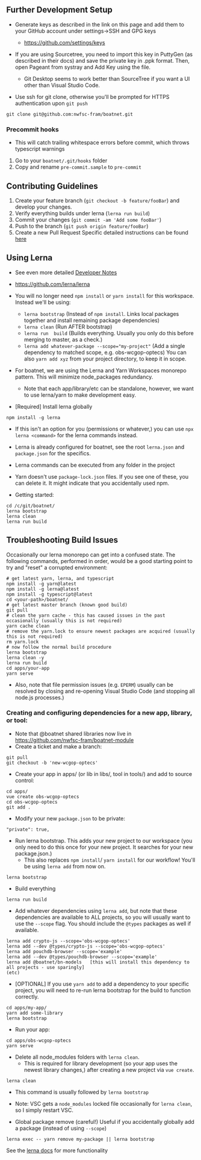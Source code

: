 ## Further Development Setup

- Generate keys as described in the link on this page and add them to your GitHub account under settings->SSH and GPG keys

  - https://github.com/settings/keys

- If you are using Sourcetree, you need to import this key in PuttyGen (as described in their docs) and save the private key in .ppk format. Then, open Pageant from systray and Add Key using the file.
  * Git Desktop seems to work better than SourceTree if you want a UI other than Visual Studio Code.
- Use ssh for git clone, otherwise you'll be prompted for HTTPS authentication upon `git push`

```
git clone git@github.com:nwfsc-fram/boatnet.git
```

### Precommit hooks
* This will catch trailing whitespace errors before commit, which throws typescript warnings

1. Go to your `boatnet/.git/hooks` folder
2. Copy and rename `pre-commit.sample` to `pre-commit`

## Contributing Guidelines

1. Create your feature branch (`git checkout -b feature/fooBar`) and develop your changes.
2. Verify everything builds under lerna (`lerna run build`)
3. Commit your changes (`git commit -am 'Add some fooBar'`)
4. Push to the branch (`git push origin feature/fooBar`)
5. Create a new Pull Request
   Specific detailed instructions can be found [here](./CONTRIBUTING.md)

## Using Lerna
* See even more detailed [Developer Notes](./docs/dev-notes/dev-notes.md)
* https://github.com/lerna/lerna
* You will no longer need `npm install` or `yarn install` for this workspace. Instead we'll be using:
  * `lerna bootstrap`  (Instead of `npm install`. Links local packages together and install remaining package dependencies)
  * `lerna clean` (Run AFTER bootstrap)
  * `lerna run  build` (Builds everything. Usually you only do this before merging to master, as a check.)
  * `lerna add whatever-package --scope="my-project"` (Add a single dependency to matched scope, e.g. obs-wcgop-optecs) You can also `yarn add xyz` from your project directory, to keep it in scope.

* For boatnet, we are using the Lerna and Yarn Workspaces monorepo pattern. This will minimize node_packages redundancy.
  * Note that each app/library/etc can be standalone, however, we want to use lerna/yarn to make development easy.
* [Required] Install lerna globally
```
npm install -g lerna
```
  * If this isn't an option for you (permissions or whatever,) you can use `npx lerna <command>` for the lerna commands instead.

* Lerna is already configured for boatnet, see the root `lerna.json` and `package.json` for the specifics.
* Lerna commands can be executed from any folder in the project
* Yarn doesn't use `package-lock.json` files. If you see one of these, you can delete it. It might indicate that you accidentally used npm.

* Getting started:
```
cd /c/git/boatnet/
lerna bootstrap
lerna clean
lerna run build
```

## Troubleshooting Build Issues
Occasionally our lerna monorepo can get into a confused state. The following commands, performed in order, would be a good starting point to try and "reset" a corrupted environment:
```
# get latest yarn, lerna, and typescript
npm install -g yarn@latest
npm install -g lerna@latest
npm install -g typescript@latest
cd <your-path>/boatnet/
# get latest master branch (known good build)
git pull 
# clean the yarn cache - this has caused issues in the past occasionally (usually this is not required)
yarn cache clean
# remove the yarn.lock to ensure newest packages are acquired (usually this is not required)
rm yarn.lock
# now follow the normal build procedure
lerna bootstrap
lerna clean -y
lerna run build
cd apps/your-app
yarn serve
```
* Also, note that file permission issues (e.g. `EPERM`) usually can be resolved by closing and re-opening Visual Studio Code (and stopping all node.js processes.)

### Creating and configuring dependencies for a new app, library, or tool:
* Note that @boatnet shared libraries now live in https://github.com/nwfsc-fram/boatnet-module
* Create a ticket and make a branch:
```
git pull
git checkout -b 'new-wcgop-optecs'
```
* Create your app in apps/ (or lib in libs/, tool in tools/) and add to source control:
```
cd apps/
vue create obs-wcgop-optecs
cd obs-wcgop-optecs
git add .
```
* Modify your new `package.json` to be private:
```
"private": true,
```
* Run lerna bootstrap. This adds your new project to our workspace (you only need to do this once for your new project. It searches for your new package.json.)
  * This also replaces `npm install`/ `yarn install` for our workflow! You'll be using `lerna add` from now on.
```
lerna bootstrap
```
* Build everything
```
lerna run build
```
* Add whatever dependencies using `lerna add`, but note that these dependencies are available to ALL projects, so you will usually want to use the `--scope` flag. You should include the `@types` packages as well if available.
```
lerna add crypto-js --scope='obs-wcgop-optecs'
lerna add --dev @types/crypto-js --scope='obs-wcgop-optecs'
lerna add pouchdb-browser --scope='example'
lerna add --dev @types/pouchdb-browser --scope='example'
lerna add @boatnet/bn-models   [this will install this dependency to all projects - use sparingly]
(etc)
```
* [OPTIONAL] If you use `yarn add` to add a dependency to your specific project, you will need to re-run lerna bootstrap for the build to function correctly.
```
cd apps/my-app/
yarn add some-library
lerna bootstrap
```

* Run your app:
```
cd apps/obs-wcgop-optecs
yarn serve
```

* Delete all node_modules folders with `lerna clean`.
  * This is required for library development (so your app uses the newest library changes,) after creating a new project via `vue create`.
```
lerna clean
```
  * This command is usually followed by `lerna bootstrap`
  * Note: VSC gets a `node_modules` locked file occasionally for `lerna clean`, so I simply restart VSC.

* Global package remove (careful!) Useful if you accidentally globally add a package (instead of using `--scope`)
```
lerna exec -- yarn remove my-package || lerna bootstrap
```

See the [lerna docs](https://github.com/lerna/lerna) for more functionality
